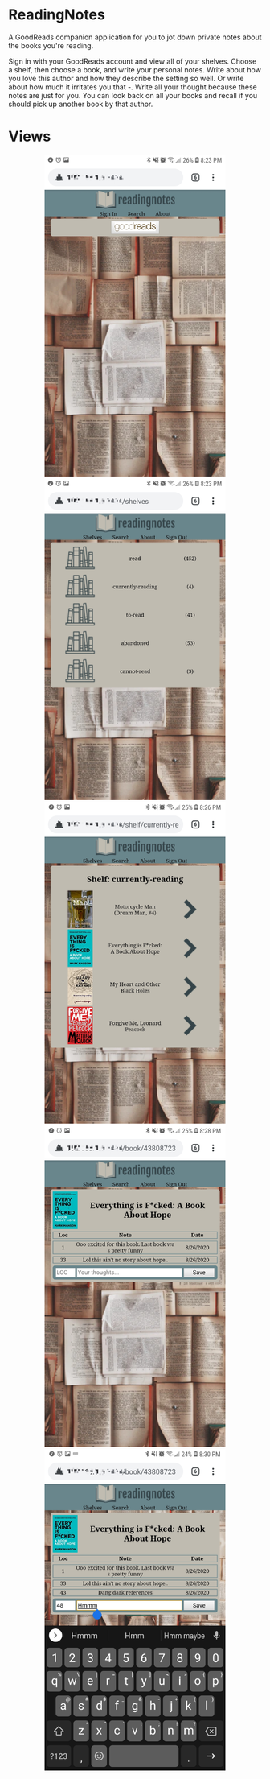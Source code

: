 # ReadingNotes

A GoodReads companion application for you to jot down private notes about the books you're reading.

Sign in with your GoodReads account and view all of your shelves. Choose a shelf, then choose a book, and write your personal notes. Write about how you love this author and how they describe the setting so well. Or write about how much it irritates you that -. Write all your thought because these notes are just for you. You can look back on all your books and recall if you should pick up another book by that author.

# Views

<p align="center">
<img width=360 src="./DOCUMENTS/images/Signin.jpg"/>
<img width=360 src="./DOCUMENTS/images/Shelves.jpg"/>
<img width=360 src="./DOCUMENTS/images/Shelf.jpg"/>
<img width=360 src="./DOCUMENTS/images/Book.jpg"/>
<img width=360 src="./DOCUMENTS/images/BookTyping.jpg"/>
</p>
